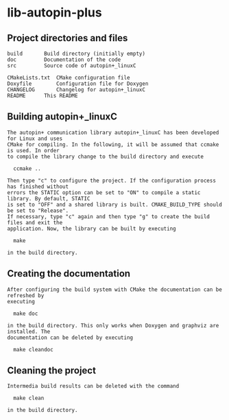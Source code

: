 lib-autopin-plus
================

Project directories and files
------------

    build		Build directory (initially empty)
    doc			Documentation of the code
    src			Source code of autopin+_linuxC

    CMakeLists.txt	CMake configuration file
    Doxyfile		Configuration file for Doxygen
    CHANGELOG		Changelog for autopin+_linuxC
    README		This README

Building autopin+_linuxC
------------

    The autopin+ communication library autopin+_linuxC has been developed for Linux and uses
    CMake for compiling. In the following, it will be assumed that ccmake is used. In order
    to compile the library change to the build directory and execute

      ccmake ..

    Then type "c" to configure the project. If the configuration process has finished without
    errors the STATIC option can be set to "ON" to compile a static library. By default, STATIC
    is set to "OFF" and a shared library is built. CMAKE_BUILD_TYPE should be set to "Release".
    If necessary, type "c" again and then type "g" to create the build files and exit the
    application. Now, the library can be built by executing

      make

    in the build directory.

Creating the documentation
------------

    After configuring the build system with CMake the documentation can be refreshed by
    executing

      make doc

    in the build directory. This only works when Doxygen and graphviz are installed. The
    documentation can be deleted by executing

      make cleandoc

Cleaning the project
------------

    Intermedia build results can be deleted with the command

      make clean

    in the build directory.
